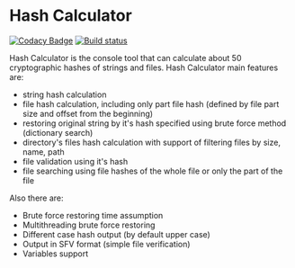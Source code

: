 Hash Calculator
======
[![Codacy Badge](https://api.codacy.com/project/badge/Grade/0d8224be8eac4324b81f8846c6b14161)](https://app.codacy.com/manual/egoroff/hc?utm_source=github.com&utm_medium=referral&utm_content=aegoroff/hc&utm_campaign=Badge_Grade_Dashboard)
[![Build status](https://ci.appveyor.com/api/projects/status/cn563po680fcgqa4?svg=true)](https://ci.appveyor.com/project/aegoroff/hc)

Hash Calculator is the console tool that can calculate about 50 cryptographic hashes of strings and files. Hash Calculator main features are:

- string hash calculation
- file hash calculation, including only part file hash (defined by file part size and offset from the beginning)
- restoring original string by it's hash specified using brute force method (dictionary search)
- directory's files hash calculation with support of filtering files by size, name, path
- file validation using it's hash
- file searching using file hashes of the whole file or only the part of the file

Also there are:

- Brute force restoring time assumption
- Multithreading brute force restoring
- Different case hash output (by default upper case)
- Output in SFV format (simple file verification)
- Variables support
